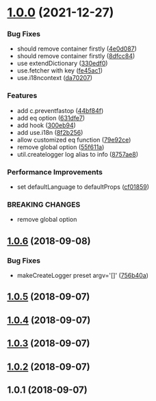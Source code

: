 <a name="1.0.0"></a>

# [1.0.0](https://github.com/imcuttle/rcp/compare/v1.0.6...v1.0.0) (2021-12-27)

### Bug Fixes

- should remove container firstly ([4e0d087](https://github.com/imcuttle/rcp/commit/4e0d087))
- should remove container firstly ([8dfcc84](https://github.com/imcuttle/rcp/commit/8dfcc84))
- use extendDictionary ([330edf0](https://github.com/imcuttle/rcp/commit/330edf0))
- use.fetcher with key ([fe45ac1](https://github.com/imcuttle/rcp/commit/fe45ac1))
- use.i18ncontext ([da70207](https://github.com/imcuttle/rcp/commit/da70207))

### Features

- add c.preventfastop ([44bf84f](https://github.com/imcuttle/rcp/commit/44bf84f))
- add eq option ([631dfe7](https://github.com/imcuttle/rcp/commit/631dfe7))
- add hook ([300eb94](https://github.com/imcuttle/rcp/commit/300eb94))
- add use.i18n ([8f2b256](https://github.com/imcuttle/rcp/commit/8f2b256))
- allow customized eq function ([79e92ce](https://github.com/imcuttle/rcp/commit/79e92ce))
- remove global option ([55f611a](https://github.com/imcuttle/rcp/commit/55f611a))
- util.createlogger log alias to info ([8757ae8](https://github.com/imcuttle/rcp/commit/8757ae8))

### Performance Improvements

- set defaultLanguage to defaultProps ([cf01859](https://github.com/imcuttle/rcp/commit/cf01859))

### BREAKING CHANGES

- remove global option

<a name="1.0.6"></a>

## [1.0.6](https://github.com/imcuttle/rcp/compare/v1.0.5...v1.0.6) (2018-09-08)

### Bug Fixes

- makeCreateLogger preset argv='[]' ([756b40a](https://github.com/imcuttle/rcp/commit/756b40a))

<a name="1.0.5"></a>

## [1.0.5](https://github.com/imcuttle/rcp/compare/v1.0.4...v1.0.5) (2018-09-07)

<a name="1.0.4"></a>

## [1.0.4](https://github.com/imcuttle/rcp/compare/v1.0.3...v1.0.4) (2018-09-07)

<a name="1.0.3"></a>

## [1.0.3](https://github.com/imcuttle/rcp/compare/v1.0.2...v1.0.3) (2018-09-07)

<a name="1.0.2"></a>

## [1.0.2](https://github.com/imcuttle/rcp/compare/v1.0.1...v1.0.2) (2018-09-07)

<a name="1.0.1"></a>

## 1.0.1 (2018-09-07)
